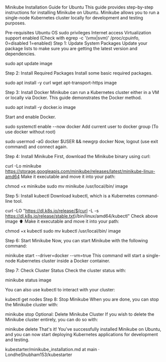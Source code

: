Minikube Installation Guide for Ubuntu
This guide provides step-by-step instructions for installing Minikube on Ubuntu. Minikube allows you to run a single-node Kubernetes cluster locally for development and testing purposes.

Pre-requisites
Ubuntu OS
sudo privileges
Internet access
Virtualization support enabled (Check with egrep -c '(vmx|svm)' /proc/cpuinfo, 0=disabled 1=enabled)
Step 1: Update System Packages
Update your package lists to make sure you are getting the latest version and dependencies.



sudo apt update
image



Step 2: Install Required Packages
Install some basic required packages.

sudo apt install -y curl wget apt-transport-https
image



Step 3: Install Docker
Minikube can run a Kubernetes cluster either in a VM or locally via Docker. This guide demonstrates the Docker method.

sudo apt install -y docker.io
image

Start and enable Docker.

sudo systemctl enable --now docker
Add current user to docker group (To use docker without root)

sudo usermod -aG docker $USER && newgrp docker
Now, logout (use exit command) and connect again.



Step 4: Install Minikube
First, download the Minikube binary using curl:



curl -Lo minikube https://storage.googleapis.com/minikube/releases/latest/minikube-linux-amd64
Make it executable and move it into your path:

chmod +x minikube
sudo mv minikube /usr/local/bin/
image



Step 5: Install kubectl
Download kubectl, which is a Kubernetes command-line tool.

curl -LO "https://dl.k8s.io/release/$(curl -L -s https://dl.k8s.io/release/stable.txt)/bin/linux/amd64/kubectl"
Check above image ⬆️ Make it executable and move it into your path:

chmod +x kubectl
sudo mv kubectl /usr/local/bin/
image


Step 6: Start Minikube
Now, you can start Minikube with the following command:

minikube start --driver=docker --vm=true 
This command will start a single-node Kubernetes cluster inside a Docker container.

Step 7: Check Cluster Status
Check the cluster status with:

minikube status
image

You can also use kubectl to interact with your cluster:

kubectl get nodes
Step 8: Stop Minikube
When you are done, you can stop the Minikube cluster with:

minikube stop
Optional: Delete Minikube Cluster
If you wish to delete the Minikube cluster entirely, you can do so with:

minikube delete
That's it! You've successfully installed Minikube on Ubuntu, and you can now start deploying Kubernetes applications for development and testing.

kubestarter/minikube_installation.md at main · LondheShubham153/kubestarter 
